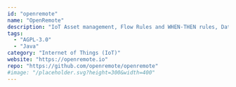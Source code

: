 ```yaml
---
id: "openremote"
name: "OpenRemote"
description: "IoT Asset management, Flow Rules and WHEN-THEN rules, Data visualization, Edge Gateway."
tags:
  - "AGPL-3.0"
  - "Java"
category: "Internet of Things (IoT)"
website: "https://openremote.io"
repo: "https://github.com/openremote/openremote"
#image: "/placeholder.svg?height=300&width=400"
---
```


